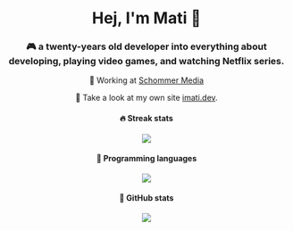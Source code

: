 <h1 align="center">
    Hej, I'm Mati 👋
</h1>

<h3 align="center">
    🎮 a twenty-years old developer into everything about developing, playing video games, and watching Netflix series.
</h3>

<p align="center">💼 Working at <a href="https://schommer-media.de/" target="_blank">Schommer Media</a></p>
<p align="center">📃 Take a look at my own site <a href="https://imati.dev/" target="_blank">imati.dev</a>.</p>

<h4 align="center">
    🔥 Streak stats
</h4>

<p align="center">
    <img src="https://github-readme-streak-stats.herokuapp.com/?user=iammati&theme=dracula" />
</p>

<h4 align="center">
    💛 Programming languages
</h4>

<p align="center">
    <img src="https://github-readme-stats.vercel.app/api/top-langs/?username=iammati&theme=radical&langs_count=6&layout=compact" />
</p>

<h4 align="center">
    🖤 GitHub stats
</h4>

<p align="center">
    <img src="https://github-readme-stats.vercel.app/api?username=iammati&count_private=true&show_icons=true&theme=radical" />
</p>

